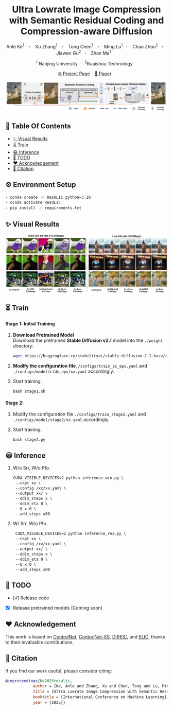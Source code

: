 <!-- ## Ultra Lowrate Image Compression with Semantic Residual Coding and Compression-aware Diffusion -->

<h1 align="center"> Ultra Lowrate Image Compression with Semantic Residual Coding and Compression-aware Diffusion </h1>

<p align="center">
  Anle&nbsp;Ke<sup>1</sup> &ensp; <b>&middot;</b> &ensp; 
  Xu&nbsp;Zhang<sup>1</sup> &ensp; <b>&middot;</b> &ensp; 
  Tong&nbsp;Chen<sup>1</sup> &ensp; <b>&middot;</b> &ensp; 
  Ming&nbsp;Lu<sup>1</sup>&ensp; <b>&middot;</b> &ensp; 
  Chao&nbsp;Zhou<sup>2</sup>&ensp; <b>&middot;</b> &ensp; 
  Jiawen&nbsp;Gu<sup>2</sup>&ensp; <b>&middot;</b> &ensp;
  Zhan&nbsp;Ma<sup>1</sup>&ensp; </b> &ensp;
</p>

<p align="center">
  <sup>1</sup> Nanjing University &emsp; <sup>2</sup>Kuaishou Technology&emsp; 
</p>

<p align="center">
  <a href="https://njuvision.github.io/ResULIC/">🌐 Project Page</a> &ensp;
  <a href="https://arxiv.org/abs/xxxx">📃 Paper</a> &ensp;
</p>

<p align="center">
    <img src="./fig/arc.png" style="border-radius: 15px"><br>
</p>

## :book: Table Of Contents
- [✨ Visual Results](#visual_results)
- [⏳ Train](#computer-train)
- [😀 Inference](#inference)
- [🌊 TODO](#todo)
- [❤ Acknowledgement](#acknowledgement)
- [🙇‍ Citation](#cite)


## ⚙️ Environment Setup

```bash
- conda create -n ResULIC python=3.10
- conda activate ResULIC
- pip install -r requirements.txt
```

## <a name="Visual Results"></a>✨ Visual Results
<p align="center">
    <img src="./fig/visual.png" style="border-radius: 15px"><br>
</p>

## <a name="train"></a>⏳ Train

#### Stage 1: Initial Training

1. **Download Pretrained Model**  
   Download the pretrained **Stable Diffusion v2.1** model into the `./weight` directory:
   ```bash
   wget https://huggingface.co/stabilityai/stable-diffusion-2-1-base/resolve/main/v2-1_512-ema-pruned.ckpt --no-check-certificate -P ./weight

2. **Modify the configuration file**`./configs/train_zc_eps.yaml` and `./configs/model/cldm_eps/xx.yaml` accordingly.

3. Start training.
   ```
   bash stage1.sh 
   ```
#### Stage 2: 

1. Modify the configuration file `./configs/train_stage2.yaml` and `./configs/model/stage2/xx.yaml` accordingly.

2. Start training.
   ```
   bash stage2.py 
   ```

## <a name="inference"></a>😀 Inference
 
<!-- 2. Download the pre-trained weights .

-->
   
1. W/o Srr, W/o Pfo.

   ```
   CUDA_VISIBLE_DEVICES=2 python inference_win.py \
    --ckpt xx \
    --config /xx/xx.yaml \
    --output xx/ \
    --ddim_steps x \
    --ddim_eta 0 \
    --Q x.0 \
    --add_steps x00
   ```

2. W/ Srr, W/o Pfo.
   ```
    CUDA_VISIBLE_DEVICES=2 python inference_res.py \
    --ckpt xx \
    --config /xx/xx.yaml \
    --output xx/ \
    --ddim_steps x \
    --ddim_eta 0 \
    --Q x.0 \
    --add_steps x00
    ```

<!-- 3. W/ Srr, W/ Pfo.
   ```
    CUDA_VISIBLE_DEVICES=2 python inference_zc.py \
    --ckpt xx \
    --config /xx/xx.yaml \
    --output xx/ \
    --ddim_steps x \
    --ddim_eta 0 \
    --Q x.0 \
    --add_steps x00
    ``` -->

## <a name="todo"></a>🌊 TODO
- [√] Release code
- [x] Release pretrained models (Coming soon)

## <a name="acknowledgement">❤ Acknowledgement
This work is based on [ControlNet](https://github.com/lllyasviel/ControlNet), [ControlNet-XS](https://github.com/vislearn/ControlNet-XS), [DiffEIC](https://github.com/huai-chang/DiffEIC), and [ELIC](https://github.com/JiangWeibeta/ELIC), thanks to their invaluable contributions.

## <a name="cite"></a>🙇‍ Citation


If you find our work useful, please consider citing:

```bibtex
@inproceedings{Ke2025resulic,
            author = {Ke, Anle and Zhang, Xu and Chen, Tong and Lu, Ming and Zhou, Chao and Gu, Jiawen and Ma, Zhan},
            title = {Ultra Lowrate Image Compression with Semantic Residual Coding and Compression-aware Diffusion},
            booktitle = {International Conference on Machine Learning},
            year = {2025}}
```